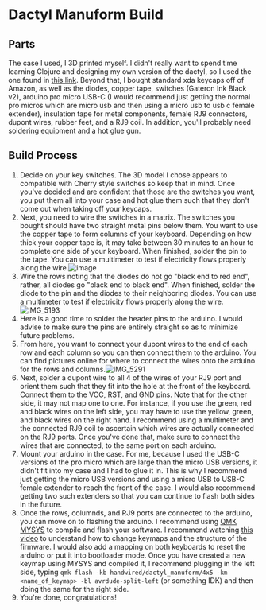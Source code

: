 # Dactyl Manuform Build
## Parts
The case I used, I 3D printed myself. I didn't really want to spend time learning Clojure and designing my own version of the dactyl, so I used the one found in [this link](https://github.com/abstracthat/dactyl-manuform). Beyond that, I bought standard xda keycaps off of Amazon, as well as the diodes, copper tape, switches (Gateron Ink Black v2), arduino pro micro USB-C (I would recommend just getting the normal pro micros which are micro usb and then using a micro usb to usb c female extender), insulation tape for metal components, female RJ9 connectors, dupont wires, rubber feet, and a RJ9 coil. In addition, you'll probably need soldering equipment and a hot glue gun.
## Build Process
1. Decide on your key switches. The 3D model I chose appears to compatible with Cherry style switches so keep that in mind. Once you've decided and are confident that those are the switches you want, you put them all into your case and hot glue them such that they don't come out when taking off your keycaps.
2. Next, you need to wire the switches in a matrix. The switches you bought should have two straight metal pins below them. You want to use the copper tape to form columns of your keyboard. Depending on how thick your copper tape is, it may take between 30 minutes to an hour to complete one side of your keyboard. When finished, solder the pin to the tape. You can use a multimeter to test if electricity flows properly along the wire.![image](https://github.com/user-attachments/assets/08076cde-a0e4-4de1-8021-a0c29c133f8a)
3. Wire the rows noting that the diodes do not go "black end to red end", rather, all diodes go "black end to black end". When finished, solder the diode to the pin and the diodes to their neighboring diodes. You can use a multimeter to test if electricity flows properly along the wire.![IMG_5193](https://github.com/user-attachments/assets/b38397ca-37e0-43d1-bf73-350de2d44545)
4. Here is a good time to solder the header pins to the arduino. I would advise to make sure the pins are entirely straight so as to minimize future problems.
5. From here, you want to connect your dupont wires to the end of each row and each column so you can then connect them to the arduino. You can find pictures online for where to connect the wires onto the arduino for the rows and columns.![IMG_5291](https://github.com/user-attachments/assets/4b314d8d-e1b9-4c39-a385-bab908d44fe3)
6. Next, solder a dupont wire to all 4 of the wires of your RJ9 port and orient them such that they fit into the hole at the front of the keyboard. Connect them to the VCC, RST, and GND pins. Note that for the other side, it may not map one to one. For instance, if you use the green, red and black wires on the left side, you may have to use the yellow, green, and black wires on the right hand. I recommend using a multimeter and the connected RJ9 coil to ascertain which wires are actually connected on the RJ9 ports. Once you've done that, make sure to connect the wires that are connected, to the same port on each arduino.
7. Mount your arduino in the case. For me, because I used the USB-C versions of the pro micro which are large than the micro USB versions, it didn't fit into my case and I had to glue it in. This is why I recommend just getting the micro USB versions and using a micro USB to USB-C female extender to reach the front of the case. I would also recommend getting two such extenders so that you can continue to flash both sides in the future.
8. Once the rows, columnds, and RJ9 ports are connected to the arduino, you can move on to flashing the arduino. I recommend using [QMK MYSYS](https://github.com/qmk/qmk_distro_msys/releases/tag/1.9.0) to compile and flash your software. I recommend watching [this video](https://github.com/qmk/qmk_distro_msys/releases/tag/1.9.0) to understand how to change keymaps and the structure of the firmware. I would also add a mapping on both keyboards to reset the arduino or put it into bootloader mode. Once you have created a new keymap using MYSYS and compiled it, I recommend plugging in the left side, typing `qmk flash -kb handwired/dactyl_manuform/4x5 -km <name_of_keymap> -bl avrdude-split-left` (or something IDK) and then doing the same for the right side.
9. You're done, congratulations!
